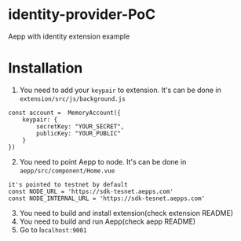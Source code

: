 # identity-provider-PoC
Aepp with identity extension example

# Installation
1) You need to add your `keypair` to extension. It's can be done in `extension/src/js/background.js`
```
const account =  MemoryAccount({
    keypair: {
        secretKey: "YOUR_SECRET",
        publicKey: "YOUR_PUBLIC"
    }
})
```
2) You need to point Aepp to node. It's can be done in `aepp/src/component/Home.vue`
``` 
it's pointed to testnet by default
const NODE_URL = 'https://sdk-tesnet.aepps.com'
const NODE_INTERNAL_URL = 'https://sdk-tesnet.aepps.com'
```

3) You need to build and install extension(check extension README)
4) You need to build and run Aepp(check aepp README)
5) Go to l`ocalhost:9001`